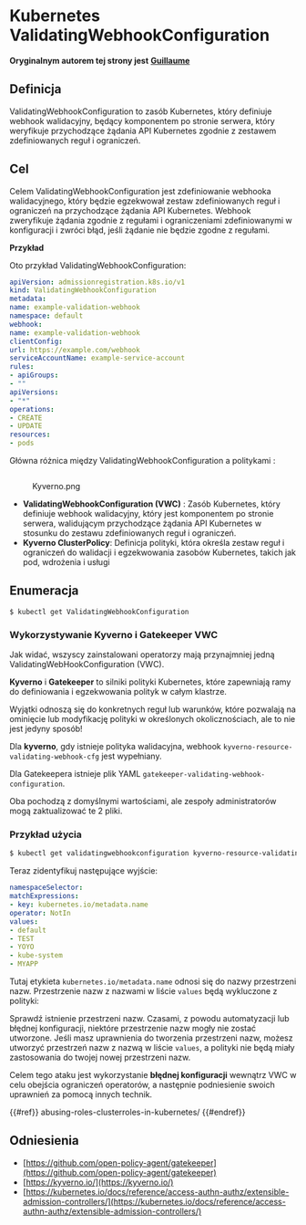 # Kubernetes ValidatingWebhookConfiguration

**Oryginalnym autorem tej strony jest** [**Guillaume**](https://www.linkedin.com/in/guillaume-chapela-ab4b9a196)

## Definicja

ValidatingWebhookConfiguration to zasób Kubernetes, który definiuje webhook walidacyjny, będący komponentem po stronie serwera, który weryfikuje przychodzące żądania API Kubernetes zgodnie z zestawem zdefiniowanych reguł i ograniczeń.

## Cel

Celem ValidatingWebhookConfiguration jest zdefiniowanie webhooka walidacyjnego, który będzie egzekwował zestaw zdefiniowanych reguł i ograniczeń na przychodzące żądania API Kubernetes. Webhook zweryfikuje żądania zgodnie z regułami i ograniczeniami zdefiniowanymi w konfiguracji i zwróci błąd, jeśli żądanie nie będzie zgodne z regułami.

**Przykład**

Oto przykład ValidatingWebhookConfiguration:
```yaml
apiVersion: admissionregistration.k8s.io/v1
kind: ValidatingWebhookConfiguration
metadata:
name: example-validation-webhook
namespace: default
webhook:
name: example-validation-webhook
clientConfig:
url: https://example.com/webhook
serviceAccountName: example-service-account
rules:
- apiGroups:
- ""
apiVersions:
- "*"
operations:
- CREATE
- UPDATE
resources:
- pods
```
Główna różnica między ValidatingWebhookConfiguration a politykami :&#x20;

<figure><img src="../../images/Kyverno.png" alt=""><figcaption><p>Kyverno.png</p></figcaption></figure>

- **ValidatingWebhookConfiguration (VWC)** : Zasób Kubernetes, który definiuje webhook walidacyjny, który jest komponentem po stronie serwera, walidującym przychodzące żądania API Kubernetes w stosunku do zestawu zdefiniowanych reguł i ograniczeń.
- **Kyverno ClusterPolicy**: Definicja polityki, która określa zestaw reguł i ograniczeń do walidacji i egzekwowania zasobów Kubernetes, takich jak pod, wdrożenia i usługi

## Enumeracja
```
$ kubectl get ValidatingWebhookConfiguration
```
### Wykorzystywanie Kyverno i Gatekeeper VWC

Jak widać, wszyscy zainstalowani operatorzy mają przynajmniej jedną ValidatingWebHookConfiguration (VWC).

**Kyverno** i **Gatekeeper** to silniki polityki Kubernetes, które zapewniają ramy do definiowania i egzekwowania polityk w całym klastrze.

Wyjątki odnoszą się do konkretnych reguł lub warunków, które pozwalają na ominięcie lub modyfikację polityki w określonych okolicznościach, ale to nie jest jedyny sposób!

Dla **kyverno**, gdy istnieje polityka walidacyjna, webhook `kyverno-resource-validating-webhook-cfg` jest wypełniany.

Dla Gatekeepera istnieje plik YAML `gatekeeper-validating-webhook-configuration`.

Oba pochodzą z domyślnymi wartościami, ale zespoły administratorów mogą zaktualizować te 2 pliki.

### Przykład użycia
```bash
$ kubectl get validatingwebhookconfiguration kyverno-resource-validating-webhook-cfg -o yaml
```
Teraz zidentyfikuj następujące wyjście:
```yaml
namespaceSelector:
matchExpressions:
- key: kubernetes.io/metadata.name
operator: NotIn
values:
- default
- TEST
- YOYO
- kube-system
- MYAPP
```
Tutaj etykieta `kubernetes.io/metadata.name` odnosi się do nazwy przestrzeni nazw. Przestrzenie nazw z nazwami w liście `values` będą wykluczone z polityki:

Sprawdź istnienie przestrzeni nazw. Czasami, z powodu automatyzacji lub błędnej konfiguracji, niektóre przestrzenie nazw mogły nie zostać utworzone. Jeśli masz uprawnienia do tworzenia przestrzeni nazw, możesz utworzyć przestrzeń nazw z nazwą w liście `values`, a polityki nie będą miały zastosowania do twojej nowej przestrzeni nazw.

Celem tego ataku jest wykorzystanie **błędnej konfiguracji** wewnątrz VWC w celu obejścia ograniczeń operatorów, a następnie podniesienie swoich uprawnień za pomocą innych technik.

{{#ref}}
abusing-roles-clusterroles-in-kubernetes/
{{#endref}}

## Odniesienia

- [https://github.com/open-policy-agent/gatekeeper](https://github.com/open-policy-agent/gatekeeper)
- [https://kyverno.io/](https://kyverno.io/)
- [https://kubernetes.io/docs/reference/access-authn-authz/extensible-admission-controllers/](https://kubernetes.io/docs/reference/access-authn-authz/extensible-admission-controllers/)
